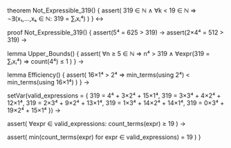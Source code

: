 theorem Not_Expressible_319() {
  assert(
    319 ∈ ℕ ∧ 
    ∀k < 19 ∈ ℕ ⇒ ¬∃(x₁,...,xₖ ∈ ℕ: 319 = ∑ᵢxᵢ⁴)
  )
} ↔

proof Not_Expressible_319() {
  assert(5⁴ = 625 > 319) →
  assert(2×4⁴ = 512 > 319) →
  
  lemma Upper_Bounds() {
    assert(
      ∀n ≥ 5 ∈ ℕ ⇒ n⁴ > 319 ∧
      ∀expr(319 = ∑ᵢxᵢ⁴) ⇒ count(4⁴) ≤ 1
    )
  } →
  
  lemma Efficiency() {
    assert(
      16×1⁴ > 2⁴ ⇒
      min_terms(using 2⁴) < min_terms(using 16×1⁴)
    )
  } →
  
  setVar(valid_expressions = {
    319 = 4⁴ + 3×2⁴ + 15×1⁴,
    319 = 3×3⁴ + 4×2⁴ + 12×1⁴,
    319 = 2×3⁴ + 9×2⁴ + 13×1⁴,
    319 = 1×3⁴ + 14×2⁴ + 14×1⁴,
    319 = 0×3⁴ + 19×2⁴ + 15×1⁴
  }) →
  
  assert(
    ∀expr ∈ valid_expressions: 
    count_terms(expr) ≥ 19
  ) →
  
  assert(
    min(count_terms(expr) for expr ∈ valid_expressions) = 19
  )
}